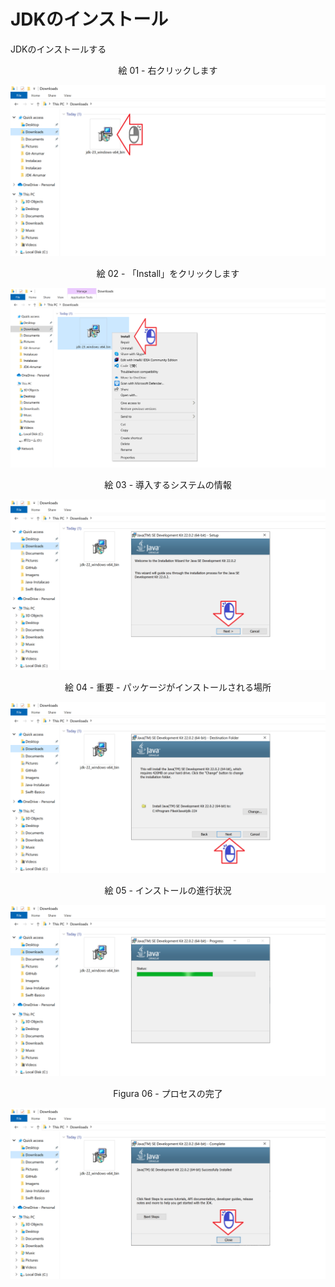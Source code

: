 # JDKのインストール

JDKのインストールする

<div align="center">
絵 01 - 右クリックします
</div>

![](Imagens/Java-Windows-Instalacao-Img01.png)

<div align="center">
絵 02 - 「Install」をクリックします
</div>

![](Imagens/Java-Windows-Instalacao-Img02.png)

<div align="center">
絵 03 - 導入するシステムの情報
</div>

![](Imagens/Java-Windows-Instalacao-Img03.png)

<div align="center">
絵 04 - 重要 - パッケージがインストールされる場所
</div>

![](Imagens/Java-Windows-Instalacao-Img04.png)

<div align="center">
絵 05 - インストールの進行状況
</div>

![](Imagens/Java-Windows-Instalacao-Img05.png)

<div align="center">
Figura 06 - プロセスの完了
</div>

![](Imagens/Java-Windows-Instalacao-Img06.png)
